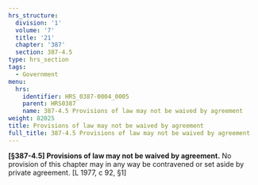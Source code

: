 ```yaml
---
hrs_structure:
  division: '1'
  volume: '7'
  title: '21'
  chapter: '387'
  section: 387-4.5
type: hrs_section
tags:
  - Government
menu:
  hrs:
    identifier: HRS_0387-0004_0005
    parent: HRS0387
    name: 387-4.5 Provisions of law may not be waived by agreement
weight: 82025
title: Provisions of law may not be waived by agreement
full_title: 387-4.5 Provisions of law may not be waived by agreement
---
```

**[§387-4.5] Provisions of law may not be waived by agreement.** No provision of this chapter may in any way be contravened or set aside by private agreement. [L 1977, c 92, §1]